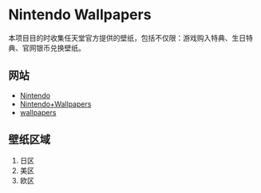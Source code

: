 # Nintendo Wallpapers

本项目目的时收集任天堂官方提供的壁纸，包括不仅限：游戏购入特典、生日特典、官网银币兑换壁纸。

## 网站

- [Nintendo](https://my.nintendo.com/)
- [Nintendo+Wallpapers](https://pastebin.com/WbwbSE8B)
- [wallpapers](https://play.nintendo.com/media/wallpapers/)

## 壁纸区域

1. 日区
2. 美区
3. 欧区
